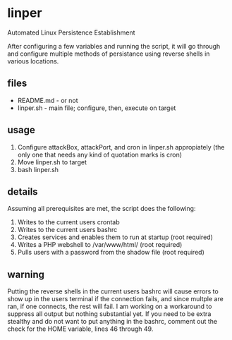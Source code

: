 # linper
Automated Linux Persistence Establishment

After configuring a few variables and running the script, it will go through and configure multiple methods of persistance using reverse shells in various locations.

## files
- README.md - or not
- linper.sh - main file; configure, then, execute on target

## usage
1. Configure attackBox, attackPort, and cron in linper.sh appropiately (the only one that needs any kind of quotation marks is cron)
2. Move linper.sh to target
3. bash linper.sh

## details
Assuming all prerequisites are met, the script does the following:

1. Writes to the current users crontab
2. Writes to the current users bashrc
3. Creates services and enables them to run at startup (root required)
4. Writes a PHP webshell to /var/www/html/ (root required)
5. Pulls users with a password from the shadow file (root required)

## warning
Putting the reverse shells in the current users bashrc will cause errors to show up in the users terminal if the connection fails, and since multple are ran, if one connects, the rest will fail. I am working on a workaround to suppress all output but nothing substantial yet. If you need to be extra stealthy and do not want to put anything in the bashrc, comment out the check for the HOME variable, lines 46 through 49.